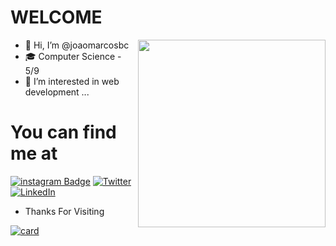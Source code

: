 # WELCOME
<img align="right" width="300" src="https://i2.wp.com/allhtaccess.info/wp-content/uploads/2018/03/programming.gif?fit=1281%2C716&ssl=1" />

- 👋 Hi, I’m @joaomarcosbc
- 🎓 Computer Science - 5/9
- 👀 I’m interested in web development ... 

# You can find me at

[![instagram Badge](https://img.shields.io/badge/Instagram-E4405F?style=flat-square&logo=instagram&logoColor=white)](https://www.instagram.com/joaomarcosbc/) [![Twitter](https://img.shields.io/badge/-Twitter-1DA1F2?style=flat-square&logo=twitter&logoColor=white)](https://twitter.com/joaomarcossbc) [![LinkedIn](https://img.shields.io/badge/-Linkedin-0e76a8?style=flat-square&logo=Linkedin&logoColor=white)](https://www.linkedin.com/in/jo%C3%A3o-marcos-cerqueira-a082801b9/)

- Thanks For Visiting

[![card](https://github-readme-stats.vercel.app/api?username=joaomarcosbc&show_icons=true&title_color=783c00&text_color=af552e&icon_color=783c00&bg_color=f8efd4&cache_seconds=2300)](https://github.com/joaomarcosbc/) 

<!---
joaomarcosbc/joaomarcosbc is a ✨ special ✨ repository because its `README.md` (this file) appears on your GitHub profile.
You can click the Preview link to take a look at your changes.
--->
